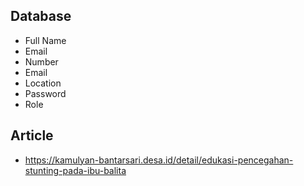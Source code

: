 ## Database
- Full Name
- Email
- Number
- Email
- Location
- Password
- Role

## Article
- https://kamulyan-bantarsari.desa.id/detail/edukasi-pencegahan-stunting-pada-ibu-balita